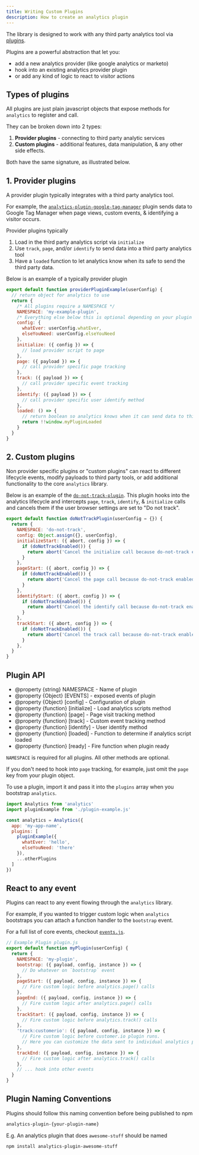 ```yaml
---
title: Writing Custom Plugins
description: How to create an analytics plugin
---
```


The library is designed to work with any third party analytics tool via [plugins](http://getanalytics.io/plugins).

Plugins are a powerful abstraction that let you:

- add a new analytics provider (like google analytics or marketo)
- hook into an existing analytics provider plugin
- or add any kind of logic to react to visitor actions

## Types of plugins

All plugins are just plain javascript objects that expose methods for `analytics` to register and call.

They can be broken down into 2 types:

1. **Provider plugins** - connecting to third party analytic services
2. **Custom plugins** - additional features, data manipulation, & any other side effects.

Both have the same signature, as illustrated below.

## 1. Provider plugins

A provider plugin typically integrates with a third party analytics tool.

For example, the [`analytics-plugin-google-tag-manager`](http://getanalytics.io/plugins/google-tag-manager/) plugin sends data to Google Tag Manager when page views, custom events, & identifying a visitor occurs.

Provider plugins typically

1. Load in the third party analytics script via `initialize`
2. Use `track`, `page`, and/or `identify` to send data into a third party analytics tool
3. Have a `loaded` function to let analytics know when its safe to send the third party data.

Below is an example of a typically provider plugin

```js
export default function providerPluginExample(userConfig) {
  // return object for analytics to use
  return {
    /* All plugins require a NAMESPACE */
    NAMESPACE: 'my-example-plugin',
    /* Everything else below this is optional depending on your plugin requirements */
    config: {
      whatEver: userConfig.whatEver,
      elseYouNeed: userConfig.elseYouNeed
    },
    initialize: ({ config }) => {
      // load provider script to page
    },
    page: ({ payload }) => {
      // call provider specific page tracking
    },
    track: ({ payload }) => {
      // call provider specific event tracking
    },
    identify: ({ payload }) => {
      // call provider specific user identify method
    },
    loaded: () => {
      // return boolean so analytics knows when it can send data to third party
      return !!window.myPluginLoaded
    }
  }
}
```

## 2. Custom plugins

Non provider specific plugins or "custom plugins" can react to different lifecycle events, modify payloads to third party tools, or add additional functionality to the core `analytics` library.

Below is an example of the [`do-not-track-plugin`](http://getanalytics.io/plugins/do-not-track/). This plugin hooks into the analytics lifecycle and intercepts `page`, `track`, `identify`, & `initialize` calls and cancels them if the user browser settings are set to "Do not track".

```js
export default function doNotTrackPlugin(userConfig = {}) {
  return {
    NAMESPACE: 'do-not-track',
    config: Object.assign({}, userConfig),
    initializeStart: ({ abort, config }) => {
      if (doNotTrackEnabled()) {
        return abort('Cancel the initialize call because do-not-track enabled')
      }
    },
    pageStart: ({ abort, config }) => {
      if (doNotTrackEnabled()) {
        return abort('Cancel the page call because do-not-track enabled')
      }
    },
    identifyStart: ({ abort, config }) => {
      if (doNotTrackEnabled()) {
        return abort('Cancel the identify call because do-not-track enabled')
      }
    },
    trackStart: ({ abort, config }) => {
      if (doNotTrackEnabled()) {
        return abort('Cancel the track call because do-not-track enabled')
      }
    },
  }
}
```

## Plugin API

* @property {string} NAMESPACE - Name of plugin
* @property {Object} [EVENTS] - exposed events of plugin
* @property {Object} [config] - Configuration of plugin
* @property {function} [initialize] - Load analytics scripts method
* @property {function} [page] - Page visit tracking method
* @property {function} [track] - Custom event tracking method
* @property {function} [identify] - User identify method
* @property {function} [loaded] - Function to determine if analytics script loaded
* @property {function} [ready] - Fire function when plugin ready

`NAMESPACE` is required for all plugins. All other methods are optional.

If you don't need to hook into `page` tracking, for example, just omit the `page` key from your plugin object.

To use a plugin, import it and pass it into the `plugins` array when you bootstrap `analytics`.

```js
import Analytics from 'analytics'
import pluginExample from './plugin-example.js'

const analytics = Analytics({
  app: 'my-app-name',
  plugins: [
    pluginExample({
      whatEver: 'hello',
      elseYouNeed: 'there'
    }),
    ...otherPlugins
  ]
})
```

## React to any event

Plugins can react to any event flowing through the `analytics` library.

For example, if you wanted to trigger custom logic when `analytics` bootstraps you can attach a function handler to the `bootstrap` event.

For a full list of core events, checkout [`events.js`](https://github.com/DavidWells/analytics/blob/master/packages/analytics-core/events.js).

```js
// Example Plugin plugin.js
export default function myPlugin(userConfig) {
  return {
    NAMESPACE: 'my-plugin',
    bootstrap: ({ payload, config, instance }) => {
      // Do whatever on `bootstrap` event
    },
    pageStart: ({ payload, config, instance }) => {
      // Fire custom logic before analytics.page() calls
    },
    pageEnd: ({ payload, config, instance }) => {
      // Fire custom logic after analytics.page() calls
    },
    trackStart: ({ payload, config, instance }) => {
      // Fire custom logic before analytics.track() calls
    },
    'track:customerio': ({ payload, config, instance }) => {
      // Fire custom logic before customer.io plugin runs.
      // Here you can customize the data sent to individual analytics providers
    },
    trackEnd: ({ payload, config, instance }) => {
      // Fire custom logic after analytics.track() calls
    },
    // ... hook into other events
  }
}
```

##  Plugin Naming Conventions

Plugins should follow this naming convention before being published to npm

```bash
analytics-plugin-{your-plugin-name}
```

E.g. An analytics plugin that does `awesome-stuff` should be named

```bash
npm install analytics-plugin-awesome-stuff
```
